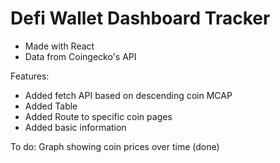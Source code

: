 # Defi Wallet Dashboard Tracker

- Made with React 
- Data from Coingecko's API

Features:
- Added fetch API based on descending coin MCAP
- Added Table 
- Added Route to specific coin pages
- Added basic information

To do:
Graph showing coin prices over time (done)
